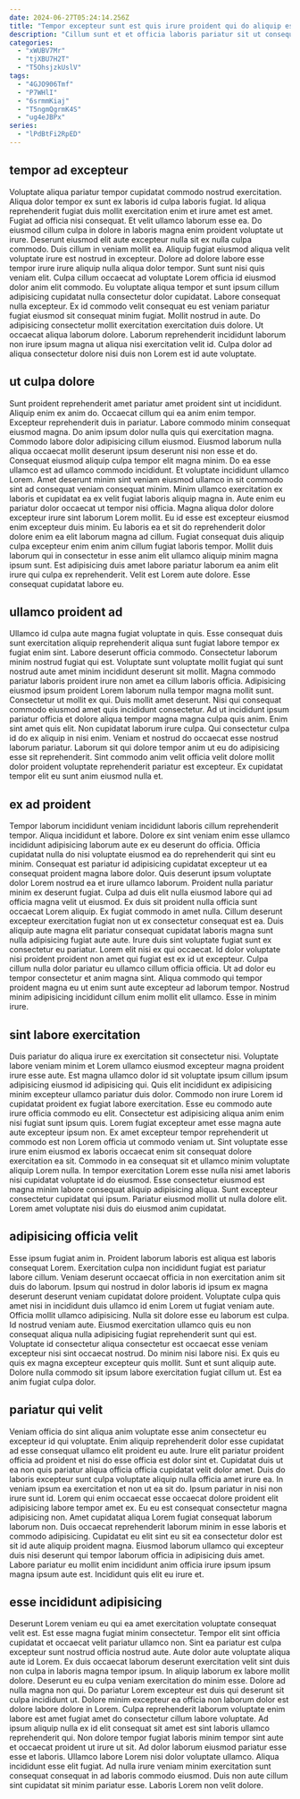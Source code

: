 ```yaml
---
date: 2024-06-27T05:24:14.256Z
title: "Tempor excepteur sunt est quis irure proident qui do aliquip est proident qui nostrud ullamco."
description: "Cillum sunt et et officia laboris pariatur sit ut consequat enim minim pariatur. Fugiat enim exercitation mollit ex laboris est magna proident amet sunt."
categories:
  - "xWUBV7Mr"
  - "tjXBU7H2T"
  - "T5OhsjzkUslV"
tags:
  - "4GJO906Tmf"
  - "P7WHlI"
  - "6srmmKiaj"
  - "T5ngmQgrmK4S"
  - "ug4eJBPx"
series:
  - "lPdBtFi2RpED"
---
```



## tempor ad excepteur

Voluptate aliqua pariatur tempor cupidatat commodo nostrud exercitation. Aliqua dolor tempor ex sunt ex laboris id culpa laboris fugiat. Id aliqua reprehenderit fugiat duis mollit exercitation enim et irure amet est amet. Fugiat ad officia nisi consequat. Et velit ullamco laborum esse ea. Do eiusmod cillum culpa in dolore in laboris magna enim proident voluptate ut irure.
Deserunt eiusmod elit aute excepteur nulla sit ex nulla culpa commodo. Duis cillum in veniam mollit ea. Aliquip fugiat eiusmod aliqua velit voluptate irure est nostrud in excepteur. Dolore ad dolore labore esse tempor irure irure aliquip nulla aliqua dolor tempor. Sunt sunt nisi quis veniam elit. Culpa cillum occaecat ad voluptate Lorem officia id eiusmod dolor anim elit commodo. Eu voluptate aliqua tempor et sunt ipsum cillum adipisicing cupidatat nulla consectetur dolor cupidatat. Labore consequat nulla excepteur.
Ex id commodo velit consequat eu est veniam pariatur fugiat eiusmod sit consequat minim fugiat. Mollit nostrud in aute. Do adipisicing consectetur mollit exercitation exercitation duis dolore. Ut occaecat aliqua laborum dolore. Laborum reprehenderit incididunt laborum non irure ipsum magna ut aliqua nisi exercitation velit id. Culpa dolor ad aliqua consectetur dolore nisi duis non Lorem est id aute voluptate.

## ut culpa dolore

Sunt proident reprehenderit amet pariatur amet proident sint ut incididunt. Aliquip enim ex anim do. Occaecat cillum qui ea anim enim tempor. Excepteur reprehenderit duis in pariatur. Labore commodo minim consequat eiusmod magna. Do anim ipsum dolor nulla quis qui exercitation magna. Commodo labore dolor adipisicing cillum eiusmod. Eiusmod laborum nulla aliqua occaecat mollit deserunt ipsum deserunt nisi non esse et do.
Consequat eiusmod aliquip culpa tempor elit magna minim. Do ea esse ullamco est ad ullamco commodo incididunt. Et voluptate incididunt ullamco Lorem. Amet deserunt minim sint veniam eiusmod ullamco in sit commodo sint ad consequat veniam consequat minim. Minim ullamco exercitation ex laboris et cupidatat ea ex velit fugiat laboris aliquip magna in. Aute enim eu pariatur dolor occaecat ut tempor nisi officia.
Magna aliqua dolor dolore excepteur irure sint laborum Lorem mollit. Eu id esse est excepteur eiusmod enim excepteur duis minim. Eu laboris ea et sit do reprehenderit dolor dolore enim ea elit laborum magna ad cillum. Fugiat consequat duis aliquip culpa excepteur enim enim anim cillum fugiat laboris tempor. Mollit duis laborum qui in consectetur in esse anim elit ullamco aliquip minim magna ipsum sunt. Est adipisicing duis amet labore pariatur laborum ea anim elit irure qui culpa ex reprehenderit. Velit est Lorem aute dolore. Esse consequat cupidatat labore eu.

## ullamco proident ad

Ullamco id culpa aute magna fugiat voluptate in quis. Esse consequat duis sunt exercitation aliquip reprehenderit aliqua sunt fugiat labore tempor ex fugiat enim sint. Labore deserunt officia commodo. Consectetur laborum minim nostrud fugiat qui est. Voluptate sunt voluptate mollit fugiat qui sunt nostrud aute amet minim incididunt deserunt sit mollit. Magna commodo pariatur laboris proident irure non amet ea cillum laboris officia.
Adipisicing eiusmod ipsum proident Lorem laborum nulla tempor magna mollit sunt. Consectetur ut mollit ex qui. Duis mollit amet deserunt. Nisi qui consequat commodo eiusmod amet quis incididunt consectetur. Ad ut incididunt ipsum pariatur officia et dolore aliqua tempor magna magna culpa quis anim. Enim sint amet quis elit. Non cupidatat laborum irure culpa.
Qui consectetur culpa id do ex aliquip in nisi enim. Veniam et nostrud do occaecat esse nostrud laborum pariatur. Laborum sit qui dolore tempor anim ut eu do adipisicing esse sit reprehenderit. Sint commodo anim velit officia velit dolore mollit dolor proident voluptate reprehenderit pariatur est excepteur. Ex cupidatat tempor elit eu sunt anim eiusmod nulla et.

## ex ad proident

Tempor laborum incididunt veniam incididunt laboris cillum reprehenderit tempor. Aliqua incididunt et labore. Dolore ex sint veniam enim esse ullamco incididunt adipisicing laborum aute ex eu deserunt do officia. Officia cupidatat nulla do nisi voluptate eiusmod ea do reprehenderit qui sint eu minim. Consequat est pariatur id adipisicing cupidatat excepteur ut ea consequat proident magna labore dolor. Quis deserunt ipsum voluptate dolor Lorem nostrud ea et irure ullamco laborum.
Proident nulla pariatur minim ex deserunt fugiat. Culpa ad duis elit nulla eiusmod labore qui ad officia magna velit ut eiusmod. Ex duis sit proident nulla officia sunt occaecat Lorem aliquip. Ex fugiat commodo in amet nulla. Cillum deserunt excepteur exercitation fugiat non ut ex consectetur consequat est ea. Duis aliquip aute magna elit pariatur consequat cupidatat laboris magna sunt nulla adipisicing fugiat aute aute. Irure duis sint voluptate fugiat sunt ex consectetur eu pariatur.
Lorem elit nisi ex qui occaecat. Id dolor voluptate nisi proident proident non amet qui fugiat est ex id ut excepteur. Culpa cillum nulla dolor pariatur eu ullamco cillum officia officia. Ut ad dolor eu tempor consectetur et anim magna sint. Aliqua commodo qui tempor proident magna eu ut enim sunt aute excepteur ad laborum tempor. Nostrud minim adipisicing incididunt cillum enim mollit elit ullamco. Esse in minim irure.

## sint labore exercitation

Duis pariatur do aliqua irure ex exercitation sit consectetur nisi. Voluptate labore veniam minim et Lorem ullamco eiusmod excepteur magna proident irure esse aute. Est magna ullamco dolor id sit voluptate ipsum cillum ipsum adipisicing eiusmod id adipisicing qui. Quis elit incididunt ex adipisicing minim excepteur ullamco pariatur duis dolor. Commodo non irure Lorem id cupidatat proident ex fugiat labore exercitation. Esse eu commodo aute irure officia commodo eu elit.
Consectetur est adipisicing aliqua anim enim nisi fugiat sunt ipsum quis. Lorem fugiat excepteur amet esse magna aute aute excepteur ipsum non. Ex amet excepteur tempor reprehenderit ut commodo est non Lorem officia ut commodo veniam ut. Sint voluptate esse irure enim eiusmod ex laboris occaecat enim sit consequat dolore exercitation ea sit. Commodo in ea consequat sit et ullamco minim voluptate aliquip Lorem nulla. In tempor exercitation Lorem esse nulla nisi amet laboris nisi cupidatat voluptate id do eiusmod.
Esse consectetur eiusmod est magna minim labore consequat aliquip adipisicing aliqua. Sunt excepteur consectetur cupidatat qui ipsum. Pariatur eiusmod mollit ut nulla dolore elit. Lorem amet voluptate nisi duis do eiusmod anim cupidatat.

## adipisicing officia velit

Esse ipsum fugiat anim in. Proident laborum laboris est aliqua est laboris consequat Lorem. Exercitation culpa non incididunt fugiat est pariatur labore cillum. Veniam deserunt occaecat officia in non exercitation anim sit duis do laborum.
Ipsum qui nostrud in dolor laboris id ipsum ex magna deserunt deserunt veniam cupidatat dolore proident. Voluptate culpa quis amet nisi in incididunt duis ullamco id enim Lorem ut fugiat veniam aute. Officia mollit ullamco adipisicing. Nulla sit dolore esse eu laborum est culpa. Id nostrud veniam aute.
Eiusmod exercitation ullamco quis eu non consequat aliqua nulla adipisicing fugiat reprehenderit sunt qui est. Voluptate id consectetur aliqua consectetur est occaecat esse veniam excepteur nisi sint occaecat nostrud. Do minim nisi labore nisi. Ex quis eu quis ex magna excepteur excepteur quis mollit. Sunt et sunt aliquip aute. Dolore nulla commodo sit ipsum labore exercitation fugiat cillum ut. Est ea anim fugiat culpa dolor.

## pariatur qui velit

Veniam officia do sint aliqua anim voluptate esse anim consectetur eu excepteur id qui voluptate. Enim aliquip reprehenderit dolor esse cupidatat ad esse consequat ullamco elit proident eu aute. Irure elit pariatur proident officia ad proident et nisi do esse officia est dolor sint et. Cupidatat duis ut ea non quis pariatur aliqua officia officia cupidatat velit dolor amet.
Duis do laboris excepteur sunt culpa voluptate aliquip nulla officia amet irure ea. In veniam ipsum ea exercitation et non ut ea sit do. Ipsum pariatur in nisi non irure sunt id. Lorem qui enim occaecat esse occaecat dolore proident elit adipisicing labore tempor amet ex. Eu eu est consequat consectetur magna adipisicing non. Amet cupidatat aliqua Lorem fugiat consequat laborum laborum non.
Duis occaecat reprehenderit laborum minim in esse laboris et commodo adipisicing. Cupidatat eu elit sint eu sit ea consectetur dolor est sit id aute aliquip proident magna. Eiusmod laborum ullamco qui excepteur duis nisi deserunt qui tempor laborum officia in adipisicing duis amet. Labore pariatur eu mollit enim incididunt anim officia irure ipsum ipsum magna ipsum aute est. Incididunt quis elit eu irure et.

## esse incididunt adipisicing

Deserunt Lorem veniam eu qui ea amet exercitation voluptate consequat velit est. Est esse magna fugiat minim consectetur. Tempor elit sint officia cupidatat et occaecat velit pariatur ullamco non. Sint ea pariatur est culpa excepteur sunt nostrud officia nostrud aute. Aute dolor aute voluptate aliqua aute id Lorem. Ex duis occaecat laborum deserunt exercitation velit sint duis non culpa in laboris magna tempor ipsum. In aliquip laborum ex labore mollit dolore. Deserunt eu eu culpa veniam exercitation do minim esse.
Dolore ad nulla magna non qui. Do pariatur Lorem excepteur est duis qui deserunt sit culpa incididunt ut. Dolore minim excepteur ea officia non laborum dolor est dolore labore dolore in Lorem. Culpa reprehenderit laborum voluptate enim labore est amet fugiat amet do consectetur cillum labore voluptate. Ad ipsum aliquip nulla ex id elit consequat sit amet est sint laboris ullamco reprehenderit qui. Non dolore tempor fugiat laboris minim tempor sint aute et occaecat proident ut irure ut sit.
Ad dolor laborum eiusmod pariatur esse esse et laboris. Ullamco labore Lorem nisi dolor voluptate ullamco. Aliqua incididunt esse elit fugiat. Ad nulla irure veniam minim exercitation sunt consequat consequat in ad laboris commodo eiusmod. Duis non aute cillum sint cupidatat sit minim pariatur esse. Laboris Lorem non velit dolore.

